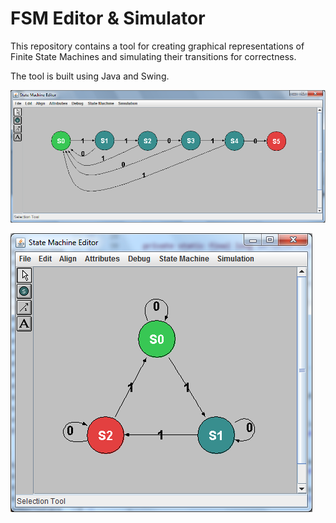 # FSM Editor & Simulator

This repository contains a tool for creating graphical representations of Finite State Machines and simulating their transitions for correctness.

The tool is built using Java and Swing.

![alt text](res/state1.png)

![alt text](res/state2.png)

